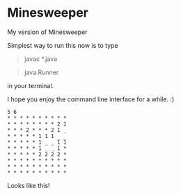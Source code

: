 # Minesweeper
My version of Minesweeper

Simplest way to run this now is to type

> javac *.java

> java Runner

in your terminal.

I hope you enjoy the command line interface for a while. :)

```
5 6
* * * * * * * * * *
* * * * * * * * 2 1
* * * 2 * * * 2 1 _
* * * * * 1 1 1 _ _
* * * * * 1 _ _ 1 1
* * * * * 1 _ _ 1 *
* * * * * 2 2 2 2 *
* * * * * * * * * *
* * * * * * * * * *
* * * * * * * * * *
```

Looks like this!
